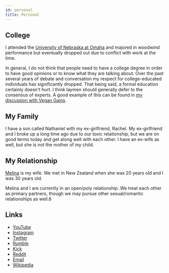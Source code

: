 ```yaml
---
id: personal
title: Personal
---
```


## College

I attended the [University of Nebraska at Omaha](https://www.unomaha.edu/) and majored in woodwind performance but eventually dropped out due to conflict with work at the time.

In general, I do not think that people need to have a college degree in order to have good opinions or to know what they are talking about. Over the past several years of debate and conversation my respect for college-educated individuals has significantly dropped. That being said, a formal education certainly doesn't hurt. I think laymen should generally defer to the consensus of experts. A good example of this can be found in [my discussion with Vegan Gains](https://www.youtube.com/watch?v=9yK-lO98scI).

## My Family

I have a son called Nathaniel with my ex-girlfriend, Rachel. My ex-girlfriend and I broke up a long time ago due to our toxic relationship, but we are on good terms today and get along well with each other. I have an ex-wife as well, but she is not the mother of my child.

## My Relationship

[Melina](https://www.twitch.tv/melina) is my wife. We met in New Zealand when she was 20 years old and I was 30 years old.

Melina and I are currently in an open/poly relationship. We treat each other as primary partners, though we may pursue other sexual/romantic relationships as well.8

## Links

* [YouTube](https://www.youtube.com/user/destiny/)
* [Instagram](https://www.instagram.com/destiny/)
* [Twitter](https://www.twitter.com/TheOmniLiberal)
* [Rumble](https://www.rumble.com/Destiny)
* [Kick](https://www.kick.com/destiny)
* [Reddit](https://www.reddit.com/r/Destiny/)
* [Email](contact@destiny.gg)
* [Wikipedia](https://en.wikipedia.org/wiki/Destiny_(streamer))